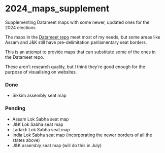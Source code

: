 # 2024_maps_supplement
Supplementing Datameet maps with some newer, updated ones for the 2024 elections

The maps in the [Datameet repo](https://github.com/datameet/maps) meet most of my needs, but some areas like Assam and J&K still have pre-delimitation parliamentary seat borders.

This is an attempt to provide maps that can substitute some of the ones in the Datameet repo.

These aren't research quality, but I think they're good enough for the purpose of visualising on websites.

### Done
* Sikkim assembly seat map

### Pending
* Assam Lok Sabha seat map
* J&K Lok Sabha seat map
* Ladakh Lok Sabha seat map
* India Lok Sabha seat map (incorporating the newer borders of all the states above)
* J&K assembly seat map (will do this in July)



